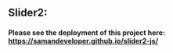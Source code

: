 ## Slider2:
#### Please see the deployment of this project here: https://samandeveloper.github.io/slider2-js/

